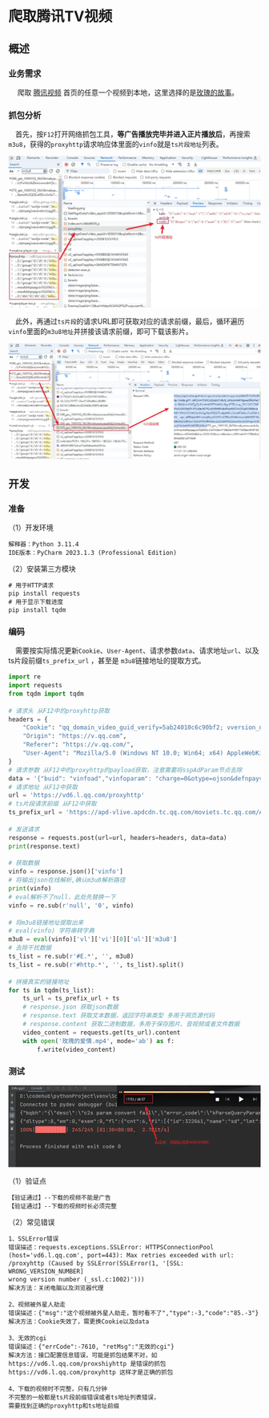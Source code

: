 # 爬取腾讯TV视频

## 概述

### 业务需求

​	　爬取 [腾讯视频](https://v.qq.com/) 首页的任意一个视频到本地，这里选择的是[玫瑰的故事](https://v.qq.com/x/cover/mzc002002s2ark5/j4100uwn8lx.html?j_vid=s3554hb5dn1&j_cut_vid=c41009rcckb&j_is_win_vid=1&j_start=0)。

### 抓包分析

​	　首先，按`F12`打开网络抓包工具，**等广告播放完毕并进入正片播放后**，再搜索`m3u8`，获得的`proxyhttp`请求响应体里面的`vinfo`就是`ts片段地址`列表。

<Img src = 'https://github.com/sh086/picx-images-hosting/raw/master/20250629/爬取腾讯TV视频_02.99tmim5oq3.webp'/>

​	　此外，再通过`ts片段`的请求URL即可获取对应的请求前缀，最后，循环遍历`vinfo`里面的`m3u8地址`并拼接该请求前缀，即可下载该影片。

<Img src = 'https://github.com/sh086/picx-images-hosting/raw/master/20250629/爬取腾讯TV视频_01.4cl5orrwx7.webp'/>

## 开发

### 准备

（1）开发环境

```
解释器：Python 3.11.4
IDE版本：PyCharm 2023.1.3 (Professional Edition)
```



（2）安装第三方模块

```shell
# 用于HTTP请求
pip install requests
# 用于显示下载进度
pip install tqdm
```



### 编码

​	　需要按实际情况更新`Cookie`、`User-Agent`、请求参数`data`、请求地址`url`、以及ts片段前缀`ts_prefix_url` ，甚至是 `m3u8`链接地址的提取方式。

```python
import re
import requests
from tqdm import tqdm

# 请求头 从F12中的proxyhttp获取
headers = {
    "Cookie": "qq_domain_video_guid_verify=5ab24010c6c90bf2; vversion_name=8.2.95; video_omgid=5ab24010c6c90bf2; _qimei_uuid42=18614170b3510003b1dd3efbe81c76a65d02a14cd6; pgv_pvid=0896790157; _qimei_fingerprint=eeeb0e512f0e7cf16c696e0da0ace777; _qimei_q36=; _qimei_h38=a97e0f47b1dd3efbe81c76a602000006118614; o_minduid=5C6RqvLPUjNRTPQFpsL39hBz1im3wpCD; appuser=E29F5B5C29C12C36; pgv_info=ssid=s4114192440; cm_cookie=V1,110064&35QDs0MgfWsC&AQEBGLnNvY488XL5ZwGXzSbRNFkraDw9K4FT&240620&240620; reduplicate_cookie=110064&35QDs0MgfWsC&1718896316; Lturn=803; LKBturn=445; LPVLturn=286; LZTturn=273; LZCturn=674; LPSJturn=12; LBSturn=440; LVINturn=994; LPHLSturn=320; LDERturn=286",
    "Origin": "https://v.qq.com",
    "Referer": "https://v.qq.com/",
    "User-Agent": "Mozilla/5.0 (Windows NT 10.0; Win64; x64) AppleWebKit/537.36 (KHTML, like Gecko) Chrome/126.0.0.0 Safari/537.36"
}
# 请求参数 从F12中的proxyhttp的payload获取，注意需要将sspAdParam节点去除
data = '{"buid": "vinfoad","vinfoparam": "charge=0&otype=ojson&defnpayver=3&spau=1&spaudio=0&spwm=1&sphls=2&host=v.qq.com&refer=https%3A%2F%2Fv.qq.com%2Fx%2Fcover%2Fmzc002002s2ark5%2Fj4100uwn8lx.html&ehost=https%3A%2F%2Fv.qq.com%2Fx%2Fcover%2Fmzc002002s2ark5%2Fj4100uwn8lx.html&sphttps=1&encryptVer=9.2&cKey=ZNsrgcD5Ax61Ic1Orq2-LnCjnpb8Ocr0cPTfsIoNzEul_f4uOWcoUWJLR8Gy67M9PRZE2ExT3mr5Cp7VHCeQghpmp7rG5tiHjLv_PnnatnPaZfOXktuBpd_Iyv1p9pae3F3r-IIK4YQhFjOj-NmZhE-NjjawCzIdF66cdsFdzz5jk70UOmynTHDptaxqIemxrSlkg-M_BbDaBoWwiX7uSsBkDK_qlv9BvC71ChrA2gKogC-Pt8O57nCcynqx0Guf2MPBftXrjbMVuSD1peojv-V_mC_aaUS0kOHa7FV8BMVsJufzmp6-sOuwl7W96tlGKIoknsNiqoS2Pr6xyMl307xHzJTucu9ZdbexbqxY2JGA5FYOLyYXmeoaETQAnQJ9XuxlPuZCOro_ib05hp4uwanhNofBuJzptVbK0Ndyt5oLgpaZMgaVhKHztij_46YWcLXopHOYIZwAQA4woDzPyBVM--iI5WkqDNDiSImmJp2fC7Thy0hP1JU2Xd1ig526cU49jT0DAwMI39jH&clip=4&guid=5ab24010c6c90bf2&flowid=d2698bdedb7f9f6b9c26119fd64866f8&platform=10201&sdtfrom=v1010&appVer=1.33.5&unid=&auth_from=&auth_ext=&vid=j4100uwn8lx&defn=&fhdswitch=0&dtype=3&spsrt=2&tm=1718896607&lang_code=0&logintoken=&spvvpay=1&spadseg=3&spav1=15&hevclv=28&spsfrhdr=0&spvideo=0&spm3u8tag=67&spmasterm3u8=3&drm=40","adparam": "adType=preAd&vid=j4100uwn8lx&sspKey=bqbh"}'
# 请求地址 从F12中获取
url = 'https://vd6.l.qq.com/proxyhttp'
# ts片段请求前缀 从F12中获取
ts_prefix_url = 'https://apd-vlive.apdcdn.tc.qq.com/moviets.tc.qq.com/ANiLD12oZmRf9p-Cm8z_gH1-JxfOUmYF5NCLlDq5Q1dk/B_JxNyiJmktHRgresXhfyMei7-4-JPAQUJcILWZjgZp3UzHeM2P7YeMGJzNgrX75Fz/svp_50112/CL7HFFAoUGtO5qDR-POu8ev6S7KjwkMMtB4obdNos6QChcQRIg6OBtZzwaMK139VLhO7rMLDe0lxQgY4z3F9jQTTcrApkMCc5wLAF5kGcoTcx9QXr5GV__-qw_aZfDqAUPrF-conaZnyvCVC51vICTNrvFSAfUJnwmdMWST19xE4kcNZI3dRXrs7QrD9PF9nfkK0skw2ZrSebHVtO2moS0UcXU3Popv5ObwyICAobeHXicMOBSsh9w/'

# 发送请求
response = requests.post(url=url, headers=headers, data=data)
print(response.text)

# 获取数据
vinfo = response.json()['vinfo']
# 将输出json在线解析,确认m3u8解析路径
print(vinfo)
# eval解析不了null，此处先替换一下
vinfo = re.sub(r'null', '0', vinfo)

# 将m3u8链接地址提取出来
# eval(vinfo) 字符串转字典
m3u8 = eval(vinfo)['vl']['vi'][0]['ul']['m3u8']
# 去除干扰数据
ts_list = re.sub(r'#E.*', '', m3u8)
ts_list = re.sub(r'#http.*', '', ts_list).split()

# 拼接真实的链接地址
for ts in tqdm(ts_list):
    ts_url = ts_prefix_url + ts
    # response.json 获取json数据
    # response.text 获取文本数据，返回字符串类型 多用于网页源代码
    # response.content 获取二进制数据，多用于保存图片、音视频或者文件数据
    video_content = requests.get(ts_url).content
    with open('玫瑰的爱情.mp4', mode='ab') as f:
        f.write(video_content)
```



### 测试

<Img src = 'https://github.com/sh086/picx-images-hosting/raw/master/20250629/爬取腾讯TV视频_03.45yey1o4s.webp'/>

（1）验证点

```
【验证通过】--下载的视频不能是广告 
【验证通过】--下载的视频时长必须完整 
```



（2）常见错误

```
1、SSLError错误
错误描述：requests.exceptions.SSLError: HTTPSConnectionPool
(host='vd6.l.qq.com', port=443): Max retries exceeded with url: 
/proxyhttp (Caused by SSLError(SSLError(1, '[SSL: WRONG_VERSION_NUMBER]
wrong version number (_ssl.c:1002)')))
解决方法：关闭电脑以及浏览器代理

2、视频被外星人劫走
错误描述：{"msg":"这个视频被外星人劫走，暂时看不了","type":-3,"code":"85.-3"}
解决方法：Cookie失效了，需更换Cookie以及data

3、无效的cgi
错误描述：{"errCode":-7610, "retMsg":"无效的cgi"}
解决方法：接口配置信息错误，可能是抓包结果不对，如
https://vd6.l.qq.com/proxshiyhttp 是错误的抓包
https://vd6.l.qq.com/proxyhttp 这样才是正确的抓包

4、下载的视频时不完整，只有几分钟
不完整的一般都是ts片段前缀错误或者ts地址列表错误，
需要找到正确的proxyhttp和ts地址前缀
```



